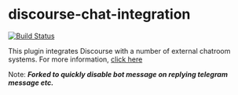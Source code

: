 # discourse-chat-integration

[![Build Status](https://travis-ci.org/discourse/discourse-chat-integration.svg?branch=master)](https://travis-ci.org/discourse/discourse-chat-integration)

This plugin integrates Discourse with a number of external chatroom systems. For more information, [click here](https://meta.discourse.org/t/chatroom-integration-plugin-discourse-chat-integration/66522)

Note: ***Forked to quickly disable bot message on replying telegram message etc.***
